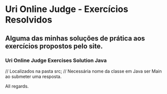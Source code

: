 # Uri Online Judge - Exercícios Resolvidos
## Alguma das minhas soluções de prática aos exercícios propostos pelo site.
### Uri Online Judge Exercises Solution Java
// Localizados na pasta src;
// Necessária nome da classe em Java ser Main ao submeter uma resposta.

All regards.
